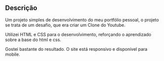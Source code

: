 ## Descrição
Um projeto simples de desenvolvimento do meu portfólio pessoal, o projeto se trata de um desafio, que era criar um Clone do Youtube.

Utilizei HTML e CSS para o desenvolvimento, reforçando o aprendizado sobre a base do html e css.

Gostei bastante do resultado. O site está responsivo e disponível para mobile.
